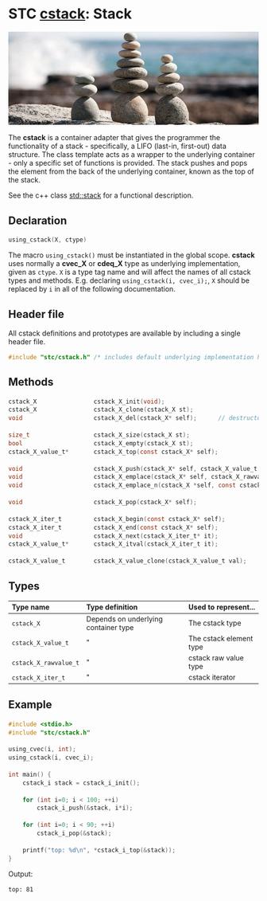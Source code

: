 # STC [cstack](../stc/cstack.h): Stack
![Stack](pics/stack.jpg)

The **cstack** is a container adapter that gives the programmer the functionality of a stack - specifically, a LIFO (last-in, first-out) data structure. The class template acts as a wrapper to the underlying container - only a specific set of functions is provided. The stack pushes and pops the element from the back of the underlying container, known as the top of the stack.

See the c++ class [std::stack](https://en.cppreference.com/w/cpp/container/stack)  for a functional description.

## Declaration

```c
using_cstack(X, ctype)
```
The macro `using_cstack()` must be instantiated in the global scope. **cstack** uses normally
a **cvec_X** or **cdeq_X** type as underlying implementation, given as `ctype`. `X` is a type tag name and will
affect the names of all cstack types and methods. E.g. declaring `using_cstack(i, cvec_i);`,
`X` should be replaced by `i` in all of the following documentation.

## Header file

All cstack definitions and prototypes are available by including a single header file.

```c
#include "stc/cstack.h" /* includes default underlying implementation header cvec.h */
```

## Methods

```c
cstack_X                cstack_X_init(void);
cstack_X                cstack_X_clone(cstack_X st);
void                    cstack_X_del(cstack_X* self);      // destructor

size_t                  cstack_X_size(cstack_X st);
bool                    cstack_X_empty(cstack_X st);
cstack_X_value_t*       cstack_X_top(const cstack_X* self);

void                    cstack_X_push(cstack_X* self, cstack_X_value_t value);
void                    cstack_X_emplace(cstack_X* self, cstack_X_rawvalue_t raw);
void                    cstack_X_emplace_n(cstack_X *self, const cstack_X_rawvalue_t arr[], size_t size);

void                    cstack_X_pop(cstack_X* self);

cstack_X_iter_t         cstack_X_begin(const cstack_X* self);
cstack_X_iter_t         cstack_X_end(const cstack_X* self);
void                    cstack_X_next(cstack_X_iter_t* it);
cstack_X_value_t*       cstack_X_itval(cstack_X_iter_t it);

cstack_X_value_t        cstack_X_value_clone(cstack_X_value_t val);
```

## Types

| Type name             | Type definition                        | Used to represent...        |
|:----------------------|:---------------------------------------|:----------------------------|
| `cstack_X`            | Depends on underlying container type   | The cstack type             |
| `cstack_X_value_t`    |                   "                    | The cstack element type     |
| `cstack_X_rawvalue_t` |                   "                    | cstack raw value type       |
| `cstack_X_iter_t`     |                   "                    | cstack iterator             |

## Example
```c
#include <stdio.h>
#include "stc/cstack.h"

using_cvec(i, int);
using_cstack(i, cvec_i);

int main() {
    cstack_i stack = cstack_i_init();

    for (int i=0; i < 100; ++i)
        cstack_i_push(&stack, i*i);

    for (int i=0; i < 90; ++i)
        cstack_i_pop(&stack);

    printf("top: %d\n", *cstack_i_top(&stack));
}
```
Output:
```
top: 81
```